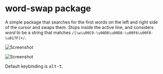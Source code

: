 # word-swap package

A simple package that searches for the first words on the left and right side 
of the cursor and swaps them. Stops inside the active line, and considers 
*word* to be a string that matches `/[\w\u00C0-\u00D6\u00D8-\u00F6\u00F8-\u017F]+/`.

![Screenshot](http://wjkg.github.io/word-swap/screenshot-1.gif?raw=true)

![Screenshot](http://wjkg.github.io/word-swap/screenshot-2.gif?raw=true)

Default keybinding is <kbd>alt-t</kbd>.
